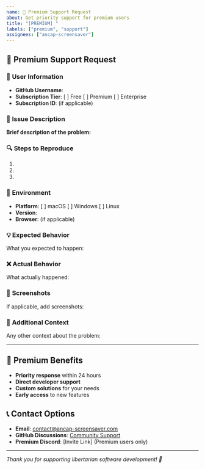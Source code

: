 ```yaml
---
name: 🎯 Premium Support Request
about: Get priority support for premium users
title: "[PREMIUM] "
labels: ["premium", "support"]
assignees: ["ancap-screensaver"]
---
```


## 🎯 **Premium Support Request**

### 👤 **User Information**
- **GitHub Username**: 
- **Subscription Tier**: [ ] Free [ ] Premium [ ] Enterprise
- **Subscription ID**: (if applicable)

### 🐛 **Issue Description**
**Brief description of the problem:**

### 🔍 **Steps to Reproduce**
1. 
2. 
3. 

### 📱 **Environment**
- **Platform**: [ ] macOS [ ] Windows [ ] Linux
- **Version**: 
- **Browser**: (if applicable)

### 💡 **Expected Behavior**
What you expected to happen:

### ❌ **Actual Behavior**
What actually happened:

### 📸 **Screenshots**
If applicable, add screenshots:

### 🔧 **Additional Context**
Any other context about the problem:

---

## 🚀 **Premium Benefits**
- **Priority response** within 24 hours
- **Direct developer support**
- **Custom solutions** for your needs
- **Early access** to new features

## 📞 **Contact Options**
- **Email**: contact@ancap-screensaver.com
- **GitHub Discussions**: [Community Support](https://github.com/ancap-screensaver/ancap-screensaver/discussions)
- **Premium Discord**: [Invite Link] (Premium users only)

---

*Thank you for supporting libertarian software development! 🗽*
